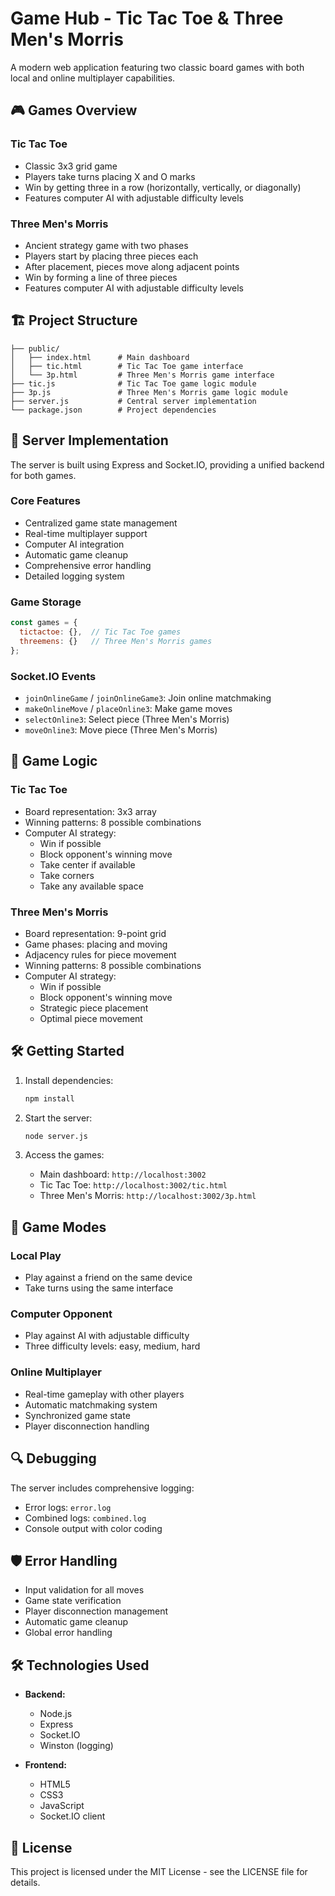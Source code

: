 # Game Hub - Tic Tac Toe & Three Men's Morris

A modern web application featuring two classic board games with both local and online multiplayer capabilities.

## 🎮 Games Overview

### Tic Tac Toe
- Classic 3x3 grid game
- Players take turns placing X and O marks
- Win by getting three in a row (horizontally, vertically, or diagonally)
- Features computer AI with adjustable difficulty levels

### Three Men's Morris
- Ancient strategy game with two phases
- Players start by placing three pieces each
- After placement, pieces move along adjacent points
- Win by forming a line of three pieces
- Features computer AI with adjustable difficulty levels

## 🏗️ Project Structure

```
├── public/
│   ├── index.html      # Main dashboard
│   ├── tic.html        # Tic Tac Toe game interface
│   └── 3p.html         # Three Men's Morris game interface
├── tic.js              # Tic Tac Toe game logic module
├── 3p.js               # Three Men's Morris game logic module
├── server.js           # Central server implementation
└── package.json        # Project dependencies
```

## 🚀 Server Implementation

The server is built using Express and Socket.IO, providing a unified backend for both games.

### Core Features
- Centralized game state management
- Real-time multiplayer support
- Computer AI integration
- Automatic game cleanup
- Comprehensive error handling
- Detailed logging system

### Game Storage
```javascript
const games = {
  tictactoe: {},  // Tic Tac Toe games
  threemens: {}   // Three Men's Morris games
};
```

### Socket.IO Events
- `joinOnlineGame` / `joinOnlineGame3`: Join online matchmaking
- `makeOnlineMove` / `placeOnline3`: Make game moves
- `selectOnline3`: Select piece (Three Men's Morris)
- `moveOnline3`: Move piece (Three Men's Morris)

## 🎯 Game Logic

### Tic Tac Toe
- Board representation: 3x3 array
- Winning patterns: 8 possible combinations
- Computer AI strategy:
  - Win if possible
  - Block opponent's winning move
  - Take center if available
  - Take corners
  - Take any available space

### Three Men's Morris
- Board representation: 9-point grid
- Game phases: placing and moving
- Adjacency rules for piece movement
- Winning patterns: 8 possible combinations
- Computer AI strategy:
  - Win if possible
  - Block opponent's winning move
  - Strategic piece placement
  - Optimal piece movement

## 🛠️ Getting Started

1. Install dependencies:
   ```bash
   npm install
   ```

2. Start the server:
   ```bash
   node server.js
   ```

3. Access the games:
   - Main dashboard: `http://localhost:3002`
   - Tic Tac Toe: `http://localhost:3002/tic.html`
   - Three Men's Morris: `http://localhost:3002/3p.html`

## 🎲 Game Modes

### Local Play
- Play against a friend on the same device
- Take turns using the same interface

### Computer Opponent
- Play against AI with adjustable difficulty
- Three difficulty levels: easy, medium, hard

### Online Multiplayer
- Real-time gameplay with other players
- Automatic matchmaking system
- Synchronized game state
- Player disconnection handling

## 🔍 Debugging

The server includes comprehensive logging:
- Error logs: `error.log`
- Combined logs: `combined.log`
- Console output with color coding

## 🛡️ Error Handling

- Input validation for all moves
- Game state verification
- Player disconnection management
- Automatic game cleanup
- Global error handling

## 🛠️ Technologies Used

- **Backend:**
  - Node.js
  - Express
  - Socket.IO
  - Winston (logging)

- **Frontend:**
  - HTML5
  - CSS3
  - JavaScript
  - Socket.IO client

## 📝 License

This project is licensed under the MIT License - see the LICENSE file for details.
